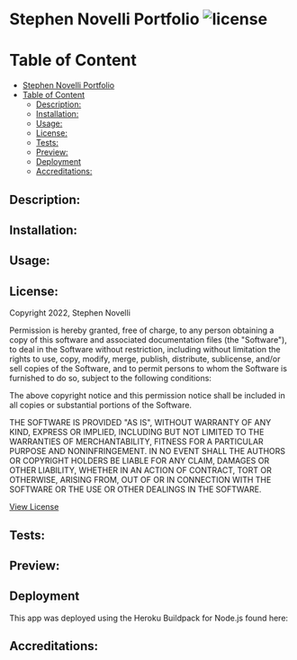 # Stephen Novelli Portfolio ![license](https://img.shields.io/badge/license-MIT-blue)
  
  # Table of Content
- [Stephen Novelli Portfolio ](#stephen-novelli-portfolio-)
- [Table of Content](#table-of-content)
  - [Description:](#description)
  - [Installation:](#installation)
  - [Usage:](#usage)
  - [License:](#license)
  - [Tests:](#tests)
  - [Preview:](#preview)
  - [Deployment](#deployment)
  - [Accreditations:](#accreditations)

   
## Description:
    
## Installation:
    
## Usage:


## License:
Copyright 2022, Stephen Novelli

Permission is hereby granted, free of charge, to any person obtaining a copy of this software and associated documentation files (the "Software"), to deal in the Software without restriction, including without limitation the rights to use, copy, modify, merge, publish, distribute, sublicense, and/or sell copies of the Software, and to permit persons to whom the Software is furnished to do so, subject to the following conditions:

The above copyright notice and this permission notice shall be included in all copies or substantial portions of the Software.

THE SOFTWARE IS PROVIDED "AS IS", WITHOUT WARRANTY OF ANY KIND, EXPRESS OR IMPLIED, INCLUDING BUT NOT LIMITED TO THE WARRANTIES OF MERCHANTABILITY, FITNESS FOR A PARTICULAR PURPOSE AND NONINFRINGEMENT. IN NO EVENT SHALL THE AUTHORS OR COPYRIGHT HOLDERS BE LIABLE FOR ANY CLAIM, DAMAGES OR OTHER LIABILITY, WHETHER IN AN ACTION OF CONTRACT, TORT OR OTHERWISE, ARISING FROM, OUT OF OR IN CONNECTION WITH THE SOFTWARE OR THE USE OR OTHER DEALINGS IN THE SOFTWARE.

[View License](https://www.mit.edu/~amini/LICENSE.md) 
    
    
## Tests:

    
## Preview:

## Deployment

This app was deployed using the Heroku Buildpack for Node.js found here: []()


## Accreditations: